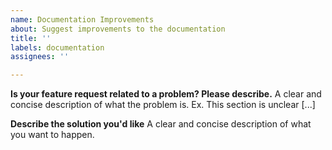 ```yaml
---
name: Documentation Improvements
about: Suggest improvements to the documentation
title: ''
labels: documentation
assignees: ''

---
```


**Is your feature request related to a problem? Please describe.**
A clear and concise description of what the problem is. Ex. This section is unclear [...]

**Describe the solution you'd like**
A clear and concise description of what you want to happen.
